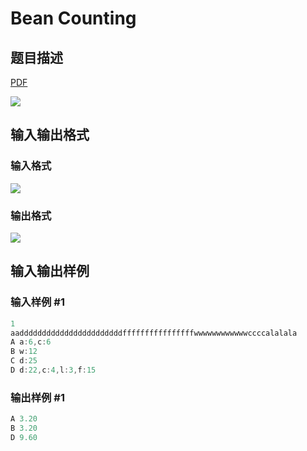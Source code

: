 # Bean Counting

## 题目描述

[problemUrl]: https://uva.onlinejudge.org/index.php?option=com_onlinejudge&Itemid=8&category=15&page=show_problem&problem=1331

[PDF](https://uva.onlinejudge.org/external/103/p10390.pdf)

![](https://cdn.luogu.com.cn/upload/vjudge_pic/UVA10390/1397e2cce7222c459c8c8738ae3a74a4888d4609.png)

## 输入输出格式

### 输入格式

![](https://cdn.luogu.com.cn/upload/vjudge_pic/UVA10390/73201dd6f37a8b33a63b992e29408fb98b35d624.png)

### 输出格式

![](https://cdn.luogu.com.cn/upload/vjudge_pic/UVA10390/8bb5dc02adca84846b2f7a4a9fd6f4b61b1763f7.png)

## 输入输出样例

### 输入样例 #1

```cpp
1
aadddddddddddddddddddddddffffffffffffffffwwwwwwwwwwwwccccalalala
A a:6,c:6
B w:12
C d:25
D d:22,c:4,l:3,f:15
```


### 输出样例 #1

```cpp
A 3.20
B 3.20
D 9.60
```



